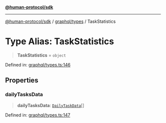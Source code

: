 [**@human-protocol/sdk**](../../../README.md)

***

[@human-protocol/sdk](../../../modules.md) / [graphql/types](../README.md) / TaskStatistics

# Type Alias: TaskStatistics

> **TaskStatistics** = `object`

Defined in: [graphql/types.ts:146](https://github.com/humanprotocol/human-protocol/blob/d67d122403122f60659ce3c7e533ed3853fb3730/packages/sdk/typescript/human-protocol-sdk/src/graphql/types.ts#L146)

## Properties

### dailyTasksData

> **dailyTasksData**: [`DailyTaskData`](DailyTaskData.md)[]

Defined in: [graphql/types.ts:147](https://github.com/humanprotocol/human-protocol/blob/d67d122403122f60659ce3c7e533ed3853fb3730/packages/sdk/typescript/human-protocol-sdk/src/graphql/types.ts#L147)
